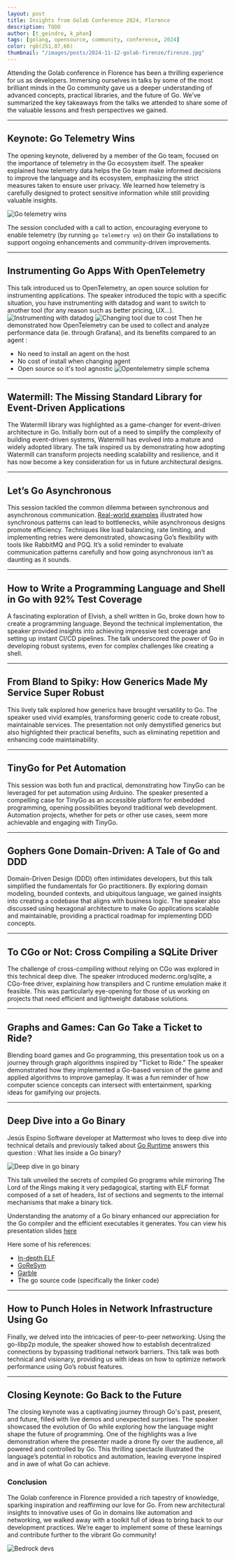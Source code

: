 ```yaml
---
layout: post
title: Insights from Golab Conference 2024, Florence
description: TODO
author: [t_geindre, k_phan]
tags: [golang, opensource, community, conference, 2024]
color: rgb(251,87,66)
thumbnail: "/images/posts/2024-11-12-golab-firenze/firenze.jpg"
---
```


Attending the Golab conference in Florence has been a thrilling experience for us as developers. Immersing ourselves in talks by some of the most brilliant minds in the Go community gave us a deeper understanding of advanced concepts, practical libraries, and the future of Go. We’ve summarized the key takeaways from the talks we attended to share some of the valuable lessons and fresh perspectives we gained.

---

## Keynote: Go Telemetry Wins

The opening keynote, delivered by a member of the Go team, focused on the importance of telemetry in the Go ecosystem itself. The speaker explained how telemetry data helps the Go team make informed decisions to improve the language and its ecosystem, emphasizing the strict measures taken to ensure user privacy. We learned how telemetry is carefully designed to protect sensitive information while still providing valuable insights.

![Go telemetry wins](/images/posts/2024-11-12-golab-firenze/go_telemetry_keynote.jpg)


The session concluded with a call to action, encouraging everyone to enable telemetry (by running `go telemetry on`) on their Go installations to support ongoing enhancements and community-driven improvements.


---

## Instrumenting Go Apps With OpenTelemetry

This talk introduced us to OpenTelemetry, an open source solution for instrumenting applications. The speaker introduced the topic with a specific situation, you have instrumenting with datadog and want to switch to another tool (for any reason such as better pricing, UX...).
![Instrumenting with datadog](/images/posts/2024-11-12-golab-firenze/instrumenting_with_datadog.jpg)
![Changing tool due to cost](/images/posts/2024-11-12-golab-firenze/changing_agent.jpg)
Then he demonstrated how OpenTelemetry can be used to collect and analyze performance data (ie. through Grafana), and its benefits compared to an agent :
- No need to install an agent on the host
- No cost of install when changing agent 
- Open source so it's tool agnostic
![Opentelemetry simple schema](/images/posts/2024-11-12-golab-firenze/opentelemtry_schema.avif)

---

## Watermill: The Missing Standard Library for Event-Driven Applications

The Watermill library was highlighted as a game-changer for event-driven architecture in Go. Initially born out of a need to simplify the complexity of building event-driven systems, Watermill has evolved into a mature and widely adopted library. The talk inspired us by demonstrating how adopting Watermill can transform projects needing scalability and resilience, and it has now become a key consideration for us in future architectural designs.

---

## Let’s Go Asynchronous

This session tackled the common dilemma between synchronous and asynchronous communication. [Real-world examples](https://github.com/kedlas/presentations/tree/main/2024-golab-florence_lets_go_async/sync/http) illustrated how synchronous patterns can lead to bottlenecks, while asynchronous designs promote efficiency. Techniques like load balancing, rate limiting, and implementing retries were demonstrated, showcasing Go’s flexibility with tools like RabbitMQ and PGQ. It’s a solid reminder to evaluate communication patterns carefully and how going asynchronous isn’t as daunting as it sounds.

---

## How to Write a Programming Language and Shell in Go with 92% Test Coverage

A fascinating exploration of Elvish, a shell written in Go, broke down how to create a programming language. Beyond the technical implementation, the speaker provided insights into achieving impressive test coverage and setting up instant CI/CD pipelines. The talk underscored the power of Go in developing robust systems, even for complex challenges like creating a shell.

---

## From Bland to Spiky: How Generics Made My Service Super Robust

This lively talk explored how generics have brought versatility to Go. The speaker used vivid examples, transforming generic code to create robust, maintainable services. The presentation not only demystified generics but also highlighted their practical benefits, such as eliminating repetition and enhancing code maintainability.

---

## TinyGo for Pet Automation

This session was both fun and practical, demonstrating how TinyGo can be leveraged for pet automation using Arduino. The speaker presented a compelling case for TinyGo as an accessible platform for embedded programming, opening possibilities beyond traditional web development. Automation projects, whether for pets or other use cases, seem more achievable and engaging with TinyGo.

---

## Gophers Gone Domain-Driven: A Tale of Go and DDD

Domain-Driven Design (DDD) often intimidates developers, but this talk simplified the fundamentals for Go practitioners. By exploring domain modeling, bounded contexts, and ubiquitous language, we gained insights into creating a codebase that aligns with business logic. The speaker also discussed using hexagonal architecture to make Go applications scalable and maintainable, providing a practical roadmap for implementing DDD concepts.

---

## To CGo or Not: Cross Compiling a SQLite Driver

The challenge of cross-compiling without relying on CGo was explored in this technical deep dive. The speaker introduced modernc.org/sqlite, a CGo-free driver, explaining how transpilers and C runtime emulation make it feasible. This was particularly eye-opening for those of us working on projects that need efficient and lightweight database solutions.

---

## Graphs and Games: Can Go Take a Ticket to Ride?

Blending board games and Go programming, this presentation took us on a journey through graph algorithms inspired by "Ticket to Ride." The speaker demonstrated how they implemented a Go-based version of the game and applied algorithms to improve gameplay. It was a fun reminder of how computer science concepts can intersect with entertainment, sparking ideas for gamifying our projects.

---

## Deep Dive into a Go Binary
Jesús Espino
Software developer at Mattermost who loves to deep dive into technical details and previously talked about [Go Runtime](https://www.youtube.com/watch?v=arH3jp_x8yQ) answers this question :
What lies inside a Go binary?

![Deep dive in go binary](/images/posts/2024-11-12-golab-firenze/deep_dive_go_binary.jpg)

This talk unveiled the secrets of compiled Go programs while mirroring The Lord of the Rings making it very pedagogical, starting with ELF format composed of a set of headers, list of sections and segments to the internal mechanisms that make a binary tick.

Understanding the anatomy of a Go binary enhanced our appreciation for the Go compiler and the efficient executables it generates.
You can view his presentation slides [here](https://speakerdeck.com/jespino/deep-dive-into-a-go-binary)

Here some of his references:
- [In-depth ELF](https://youtu.be/nC1U1LJQL80?si=0-X8EnOUVgbmCkPp)
- [GoReSym](https://github.com/mandiant/GoReSym)
- [Garble](https://github.com/burrowers/garble)
- The go source code (specifically the linker code)

---

## How to Punch Holes in Network Infrastructure Using Go

Finally, we delved into the intricacies of peer-to-peer networking. Using the go-libp2p module, the speaker showed how to establish decentralized connections by bypassing traditional network barriers. This talk was both technical and visionary, providing us with ideas on how to optimize network performance using Go’s robust features.

---

## Closing Keynote: Go Back to the Future

The closing keynote was a captivating journey through Go's past, present, and future, filled with live demos and unexpected surprises. The speaker showcased the evolution of Go while exploring how the language might shape the future of programming. One of the highlights was a live demonstration where the presenter made a drone fly over the audience, all powered and controlled by Go. This thrilling spectacle illustrated the language’s potential in robotics and automation, leaving everyone inspired and in awe of what Go can achieve.


### Conclusion

The Golab conference in Florence provided a rich tapestry of knowledge, sparking inspiration and reaffirming our love for Go. From new architectural insights to innovative uses of Go in domains like automation and networking, we walked away with a toolkit full of ideas to bring back to our development practices. We’re eager to implement some of these learnings and contribute further to the vibrant Go community!

![Bedrock devs](/images/posts/2024-11-12-golab-firenze/golab_group.jpg)

